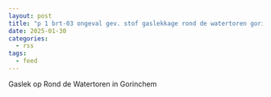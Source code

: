 ```yaml
---
layout: post
title: "p 1 brt-03 ongeval gev. stof gaslekkage rond de watertoren gorinchem 189493 188132"
date: 2025-01-30
categories: 
  - rss
tags: 
  - feed
---
```


Gaslek op Rond de Watertoren in Gorinchem
